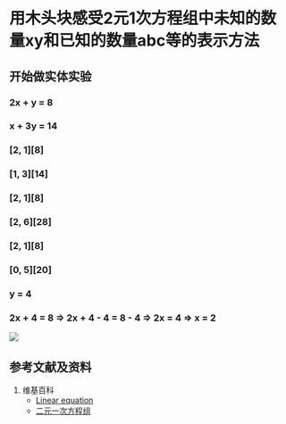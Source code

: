 # 用木头块感受2元1次方程组中未知的数量xy和已知的数量abc等的表示方法

## 开始做实体实验

### 2x + y = 8
### x + 3y = 14

### [2, 1][8]
### [1, 3][14]

### [2, 1][8]
### [2, 6][28]

### [2, 1][8]
### [0, 5][20]

### y = 4
### 2x + 4 = 8 => 2x + 4 - 4 = 8 - 4 => 2x = 4 => x = 2
![](/images/函数与解析几何/n元和n次方程/用木头块感受2元1次方程组中未知的数量xy和已知的数量abc等的表示方法/1a1.jpg)


## 参考文献及资料

1. 维基百科
	- [Linear equation](https://en.wikipedia.org/wiki/Linear_equation) 
	- [二元一次方程组](https://zh.wikipedia.org/wiki/%E4%B8%80%E6%AC%A1%E6%96%B9%E7%A8%8B#%E4%BA%8C%E5%85%83%E4%B8%80%E6%AC%A1%E6%96%B9%E7%A8%8B%E7%BB%84) 